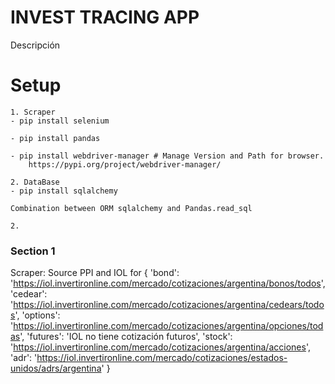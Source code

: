 # INVEST TRACING APP

Descripción

# Setup

    1. Scraper
    - pip install selenium

    - pip install pandas

    - pip install webdriver-manager # Manage Version and Path for browser.
        https://pypi.org/project/webdriver-manager/

    2. DataBase
    - pip install sqlalchemy

    Combination between ORM sqlalchemy and Pandas.read_sql

    2.

### Section 1

Scraper: Source PPI and IOL for
{
'bond':
'https://iol.invertironline.com/mercado/cotizaciones/argentina/bonos/todos',
'cedear':
'https://iol.invertironline.com/mercado/cotizaciones/argentina/cedears/todos',
'options':
'https://iol.invertironline.com/mercado/cotizaciones/argentina/opciones/todas',
'futures':
'IOL no tiene cotización futuros',
'stock':
'https://iol.invertironline.com/mercado/cotizaciones/argentina/acciones',
'adr':
'https://iol.invertironline.com/mercado/cotizaciones/estados-unidos/adrs/argentina'
}
